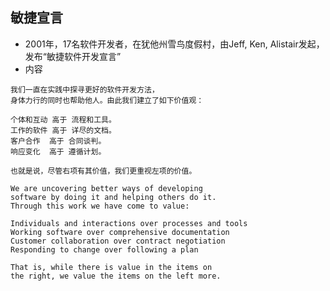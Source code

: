 <!-- 
title: 敏捷宣言
from: work
create: 2020-12-29
tags: term,management
-->

## 敏捷宣言

- 2001年，17名软件开发者，在犹他州雪鸟度假村，由Jeff, Ken, Alistair发起，发布“敏捷软件开发宣言”
- 内容
```
我们一直在实践中探寻更好的软件开发方法，
身体力行的同时也帮助他人。由此我们建立了如下价值观：

个体和互动 高于 流程和工具。
工作的软件 高于 详尽的文档。
客户合作  高于 合同谈判。
响应变化  高于 遵循计划。

也就是说，尽管右项有其价值，我们更重视左项的价值。
```

```
We are uncovering better ways of developing
software by doing it and helping others do it.
Through this work we have come to value:

Individuals and interactions over processes and tools
Working software over comprehensive documentation
Customer collaboration over contract negotiation
Responding to change over following a plan

That is, while there is value in the items on
the right, we value the items on the left more.
```
